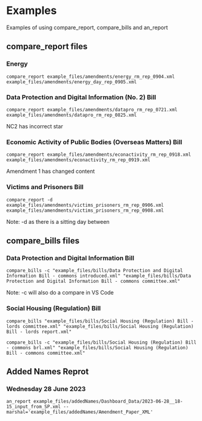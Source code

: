 # Examples

Examples of using compare_report, compare_bills and an_report

## compare_report files

### Energy

```shell
compare_report example_files/amendments/energy_rm_rep_0904.xml example_files/amendments/energy_day_rep_0905.xml
```

### Data Protection and Digital Information (No. 2) Bill

```shell
compare_report example_files/amendments/datapro_rm_rep_0721.xml example_files/amendments/datapro_rm_rep_0825.xml
```
NC2 has incorrect star

### Economic Activity of Public Bodies (Overseas Matters) Bill

```shell
compare_report example_files/amendments/econactivity_rm_rep_0918.xml example_files/amendments/econactivity_rm_rep_0919.xml
```
Amendment 1 has changed content


### Victims and Prisoners Bill

```shell
compare_report -d example_files/amendments/victims_prisoners_rm_rep_0906.xml example_files/amendments/victims_prisoners_rm_rep_0908.xml
```
Note: -d as there is a sitting day between

## compare_bills files

### Data Protection and Digital Information Bill

```shell
compare_bills -c "example_files/bills/Data Protection and Digital Information Bill - commons introduced.xml" "example_files/bills/Data Protection and Digital Information Bill - commons committee.xml"
```
Note: -c will also do a compare in VS Code

### Social Housing (Regulation) Bill

```shell
compare_bills "example_files/bills/Social Housing (Regulation) Bill - lords committee.xml" "example_files/bills/Social Housing (Regulation) Bill - lords report.xml"
```

```shell
compare_bills -c "example_files/bills/Social Housing (Regulation) Bill - commons brl.xml" "example_files/bills/Social Housing (Regulation) Bill - commons committee.xml"
```


## Added Names Reprot


### Wednesday 28 June 2023

```shell
an_report example_files/addedNames/Dashboard_Data/2023-06-28__18-15_input_from_SP.xml --marshal='example_files/addedNames/Amendment_Paper_XML'
```

